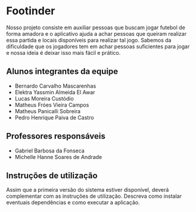 # Footinder 

Nosso projeto consiste em auxiliar pessoas que buscam jogar futebol de forma amadora e o aplicativo ajuda a achar pessoas que queiram realizar essa partida e locais disponíveis para realizar tal jogo. Sabemos da dificuldade que os jogadores tem em achar pessoas suficientes para jogar e nossa ideia é deixar isso mais fácil e prático. 

## Alunos integrantes da equipe

* Bernardo Carvalho Mascarenhas
* Elektra Yassmin Almeida El Awar
* Lucas Moreira Custódio
* Matheus Fróes Vieira Campos
* Matheus Panicalli Sobreira
* Pedro Henrique Paiva de Castro

## Professores responsáveis

* Gabriel Barbosa da Fonseca
* Michelle Hanne Soares de Andrade

## Instruções de utilização

Assim que a primeira versão do sistema estiver disponível, deverá complementar com as instruções de utilização. Descreva como instalar eventuais dependências e como executar a aplicação.

